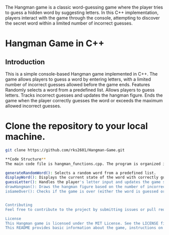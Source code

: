 The Hangman game is a classic word-guessing game where the player tries to guess a hidden word by suggesting letters. In this C++ implementation, players interact with the game through the console, attempting to discover the secret word within a limited number of incorrect guesses.
# Hangman Game in C++

## Introduction

This is a simple console-based Hangman game implemented in C++. The game allows players to guess a word by entering letters, with a limited number of incorrect guesses allowed before the game ends.
Features
Randomly selects a word from a predefined list.
Allows players to guess letters.
Tracks incorrect guesses and updates the hangman figure.
Ends the game when the player correctly guesses the word or exceeds the maximum allowed incorrect guesses.
# Clone the repository to your local machine.

```bash
git clone https://github.com/rks2601/Hangman-Game.git

**Code Structure**
The main code file is hangman_functions.cpp. The program is organized into functions for better readability and maintainability.

generateRandomWord(): Selects a random word from a predefined list.
displayWord(): Displays the current state of the word with correctly guessed letters and underscores for unknown letters.
guessLetter(): Handles the player's letter input and updates the game state accordingly.
drawHangman(): Draws the hangman figure based on the number of incorrect guesses.
isGameOver(): Checks if the game is over (either the word is guessed or too many incorrect guesses).


Contributing
Feel free to contribute to the project by submitting issues or pull requests. Bug fixes, new features, and improvements are welcome.

License
This Hangman game is licensed under the MIT License. See the LICENSE file for details.
This README provides basic information about the game, instructions on how to play, details on the code structure, and guidance for contributing and licensing. Customize it as needed based on the specific details of your Hangman game implementation.


